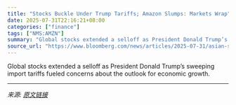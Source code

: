 ```yaml
---
title: "Stocks Buckle Under Trump Tariffs; Amazon Slumps: Markets Wrap"
date: 2025-07-31T22:16:21+08:00
categories: ["finance"]
tags: ["NMS:AMZN"]
summary: "Global stocks extended a selloff as President Donald Trump’s sweeping import tariffs fueled concerns about the outlook for economic growth."
source_url: "https://www.bloomberg.com/news/articles/2025-07-31/asian-stocks-to-slip-as-tariff-deadline-sours-mood-markets-wrap"
---
```


Global stocks extended a selloff as President Donald Trump’s sweeping import tariffs fueled concerns about the outlook for economic growth.

---

*来源: [原文链接](https://www.bloomberg.com/news/articles/2025-07-31/asian-stocks-to-slip-as-tariff-deadline-sours-mood-markets-wrap)*
